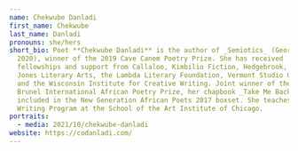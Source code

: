 ```yaml
---
name: Chekwube Danladi
first_name: Chekwube
last_name: Danladi
pronouns: she/hers
short_bio: Poet **Chekwube Danladi** is the author of _Semiotics_ (Georgia,
  2020), winner of the 2019 Cave Canem Poetry Prize. She has received
  fellowships and support from Callaloo, Kimbilio Fiction, Hedgebrook, Jack
  Jones Literary Arts, the Lambda Literary Foundation, Vermont Studio Center,
  and the Wisconsin Institute for Creative Writing. Joint winner of the 2016
  Brunel International African Poetry Prize, her chapbook _Take Me Back_ was
  included in the New Generation African Poets 2017 boxset. She teaches in the
  Writing Program at the School of the Art Institute of Chicago.
portraits:
  - media: 2021/10/chekwube-danladi
website: https://codanladi.com/
---
```

